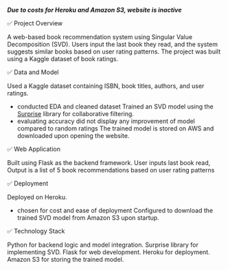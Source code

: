 ***Due to costs for Heroku and Amazon S3, website is inactive***

✅ Project Overview

A web-based book recommendation system using Singular Value Decomposition (SVD).
Users input the last book they read, and the system suggests similar books based on user rating patterns.
The project was built using a Kaggle dataset of book ratings.

✅ Data and Model

Used a Kaggle dataset containing ISBN, book titles, authors, and user ratings.
  - conducted EDA and cleaned dataset
Trained an SVD model using the [Surprise](https://surpriselib.com/) library for collaborative filtering.
  - evaluating accuracy did not display any improvement of model compared to random ratings
The trained model is stored on AWS and downloaded upon opening the website.

✅ Web Application

Built using Flask as the backend framework.
User inputs last book read, Output is a list of 5 book recommendations based on user rating patterns

✅ Deployment

Deployed on Heroku.
  - chosen for cost and ease of deployment
Configured to download the trained SVD model from Amazon S3 upon startup.

✅ Technology Stack

Python for backend logic and model integration.
Surprise library for implementing SVD.
Flask for web development.
Heroku for deployment.
Amazon S3 for storing the trained model.

